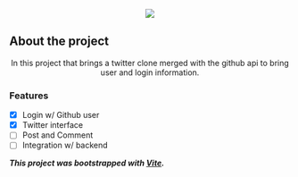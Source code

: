 <p align="center">
  <img src="https://img.shields.io/static/v1?label=React-Twitter&message=In%20progress&color=informational&style=for-the-badge&logo=ghost"/>
</p>

## About the project

<p align="center">In this project that brings a twitter clone merged with the github api to bring user and login information.</p>

### Features

- [x] Login w/ Github user
- [x] Twitter interface
- [ ] Post and Comment
- [ ] Integration w/ backend

**_This project was bootstrapped with [Vite](https://vitejs.dev/)._**

